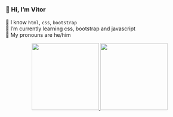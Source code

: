 ### **👋 Hi, I’m Vitor**
👾 I know <code>html</code>, <code>css</code>, <code>bootstrap</code><br>
🌱 I’m currently learning css, bootstrap and javascript<br>
🎃 My pronouns are he/him

<div align="center">
  <a href="https://github.com/thenextbunny">
  <img height="180em" src="https://github-readme-stats.vercel.app/api?username=thenextbunny&show_icons=true&theme=dracula&include_all_commits=true&count_private=true"/>
  <img height="180em" src="https://github-readme-stats.vercel.app/api/top-langs/?username=thenextbunny&layout=compact&theme=dracula"/>
</div>
